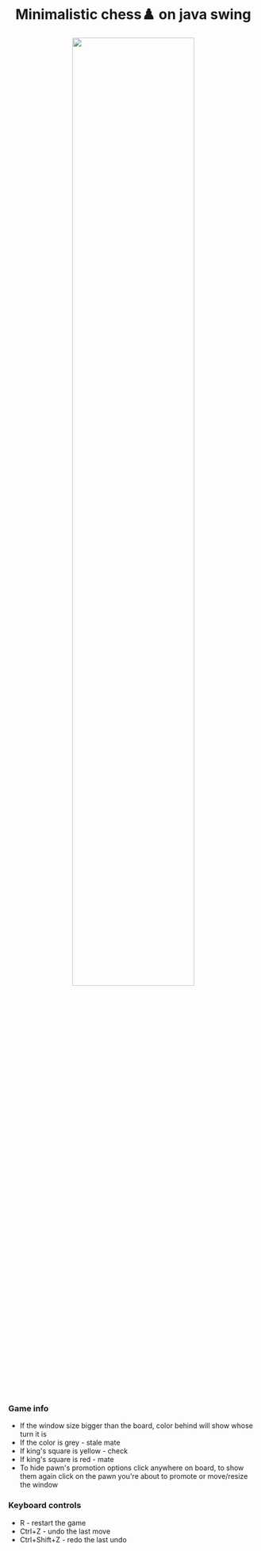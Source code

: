 <div align="center">
  <h1 style="text-align: center; width: 100%">Minimalistic chess♟️ on java swing</h1>
  
  <img style="width: 70%" src=https://github.com/user-attachments/assets/85552762-a480-4026-9a15-f90c6c3f131d></img>
</div>

### Game info
* If the window size bigger than the board, color behind will show whose turn it is
* If the color is grey - stale mate
* If king's square is yellow - check
* If king's square is red - mate
* To hide pawn's promotion options click anywhere on board, to show them again click on the pawn you're about to promote or move/resize the window
### Keyboard controls
* R - restart the game
* Ctrl+Z - undo the last move
* Ctrl+Shift+Z - redo the last undo
